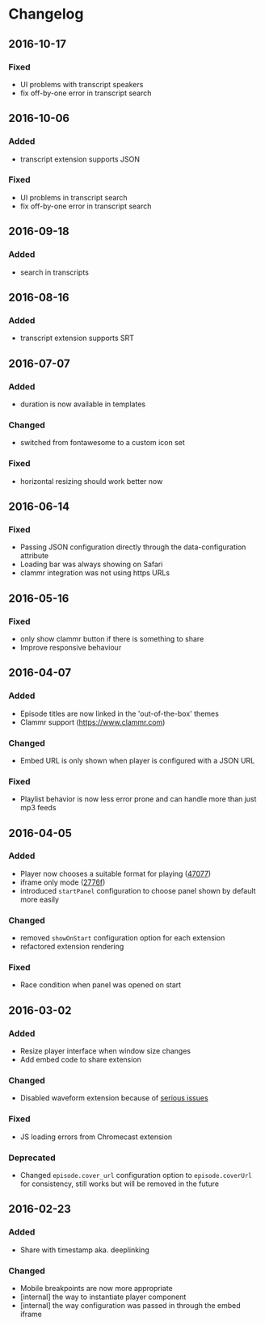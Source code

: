 # Changelog

## 2016-10-17

### Fixed

- UI problems with transcript speakers
- fix off-by-one error in transcript search

## 2016-10-06

### Added

- transcript extension supports JSON

### Fixed

- UI problems in transcript search
- fix off-by-one error in transcript search

## 2016-09-18

### Added

- search in transcripts

## 2016-08-16

### Added

- transcript extension supports SRT

## 2016-07-07

### Added

- duration is now available in templates

### Changed

- switched from fontawesome to a custom icon set

### Fixed

- horizontal resizing should work better now

## 2016-06-14

### Fixed

- Passing JSON configuration directly through the data-configuration attribute
- Loading bar was always showing on Safari
- clammr integration was not using https URLs

## 2016-05-16

### Fixed

- only show clammr button if there is something to share
- Improve responsive behaviour

## 2016-04-07

### Added

- Episode titles are now linked in the 'out-of-the-box' themes
- Clammr support (https://www.clammr.com)

### Changed

- Embed URL is only shown when player is configured with a JSON URL

### Fixed

- Playlist behavior is now less error prone and can handle more than just mp3 feeds

## 2016-04-05

### Added

- Player now chooses a suitable format for playing ([47077](https://github.com/podigee/podigee-podcast-player/commit/470771230adf31a175f877b0420e6b9bf16cd158))
- iframe only mode ([2776f](https://github.com/podigee/podigee-podcast-player/commit/2776f6066752cf28be73d02e4316270ec3895e8b))
- introduced `startPanel` configuration to choose panel shown by default more easily

### Changed

- removed `showOnStart` configuration option for each extension
- refactored extension rendering

### Fixed

- Race condition when panel was opened on start

## 2016-03-02

### Added

- Resize player interface when window size changes
- Add embed code to share extension

### Changed

- Disabled waveform extension because of [serious issues](https://github.com/podigee/podigee-podcast-player/issues/11)

### Fixed

- JS loading errors from Chromecast extension

### Deprecated

- Changed `episode.cover_url` configuration option to `episode.coverUrl` for consistency, still works but will be removed in the future

## 2016-02-23

### Added

- Share with timestamp aka. deeplinking

### Changed

- Mobile breakpoints are now more appropriate
- [internal] the way to instantiate player component
- [internal] the way configuration was passed in through the embed iframe
